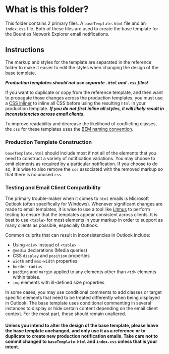 # What is this folder?

This folder contains 2 primary files. A `baseTemplate.html` file and an `index.css` file. Both of these files are used to create the base template for the Bounties Network Explorer email notifications.

## Instructions

The markup and styles for the template are separated in the reference folder to make it easier to edit the styles when changing the design of the base template.

_**Production templates should not use separate `.html` and `.css` files!**_

If you want to duplicate or copy from the reference template, and then want to propagate those changes across the production templates, you must use a [CSS inliner](https://putsmail.com/inliner) to inline all CSS before using the resulting `html` in your production template. _**If you do not first inline all styles, it will likely result in inconsistencies across email clients.**_

To improve readability and decrease the likelihood of conflicting classes, the `css` for these templates uses the [BEM naming convention](https://css-tricks.com/bem-101/).

### Production Template Construction

`baseTemplate.html` should include most if not all of the elements that you need to construct a variety of notification variations. You may choose to omit elements as required by a particular notification. If you choose to do so, it is wise to also remove the `css` associated with the removed markup so that there is no unused `css`.

### Testing and Email Client Compatibility

The primary trouble-maker when it comes to `html` emails is Microsoft Outlook (often specifically for Windows). Whenever significant changes are made to email templates, it is wise to use a tool like [Litmus](https://litmus.com) to perform testing to ensure that the templates appear consistent across clients. It is best to use `<table>` for most elements in your markup in order to support as many clients as possible, especially Outlook.

Common culprits that can result in inconsistencies in Outlook include:

- Using `<div>` instead of `<table>`
- `@media` declarations (Media queries)
- CSS `display` and `position` properties
- `width` and `max-width` properties
- `border-radius`
- `padding` and `margin` applied to any elements other than `<td>` elements within tables.
- `img` elements with ill-defined size properties

In some cases, you may use conditional comments to add classes or target specific elements that need to be treated differently when being displayed in Outlook. The base template uses conditional commenting in several instances to display or hide certain content depending on the email client context. For the most part, these should remain unaltered.

#### Unless you intend to alter the design of the base template, please leave the base template unchanged, and only use it as a reference or to duplicate to create new production notification emails. Take care not to commit changed to `baseTemplate.html` and `index.css` unless that is your intent.
